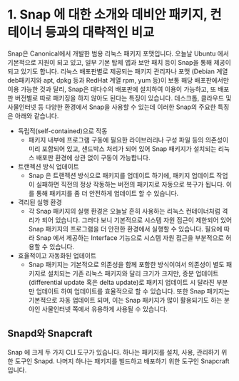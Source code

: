 # 1. Snap 에 대한 소개와 데비안 패키지, 컨테이너 등과의 대략적인 비교

Snap은 Canonical에서 개발한 범용 리눅스 패키지 포맷입니다. 오늘날 Ubuntu 에서 기본적으로 지원이 되고 있고, 일부 기본 탑제 앱과 보안 패치 등이 Snap을 통해 제공이 되고 있기도 합니다.
리눅스 배포판별로 제공되는 패키지 관리자나 포맷 (Debian 계열 deb패키지와 apt, dpkg 등과 RedHat 계열 rpm, yum 등)이 보통 해당 배포판에서만 이용 가능한 것과 달리, Snap은 대다수의 배포판에 설치하여 이용이 가능하고, 또 배포판 버전별로 따로 패키징을 하지 않아도 된다는 특징이 있습니다. 데스크톱, 클라우드 및 사물인터넷 등 다양한 환경에서 Snap을 사용할 수 있는데 이러한 Snap의 주요한 특징은 아래와 같습니다.

- 독립적(self-contained)으로 작동
    - 패키지 내부에 프로그램 구동에 필요한 라이브러리나 구성 파일 등의 의존성이 미리 포함되어 있고, 샌드박스 처리가 되어 있어 Snap 패키지가 설치되는 리눅스 배포판 환경에 상관 없이 구동이 가능합니다.
- 트랜젝션 방식 업데이트
    - Snap 은 트랜젝션 방식으로 패키지를 업데이트 하기에, 패키지 업데이트 작업이 실패하면 직전의 정상 작동하는 버전의 패키지로 자동으로 복구가 됩니다. 이를 통해 패키지를 좀 더 안전하게 업데이트 할 수 있습니다.
- 격리된 실행 환경 
    - 각 Snap 패키지의 실행 환경은 오늘날 흔히 사용하는 리눅스 컨테이너처럼 격리가 되어 있습니다. 그러다 보니 기본적으로 시스템 자원 접근이 제한되어 있어 Snap 패키지의 프로그램을 더 안전한 환경에서 실행할 수 있습니다. 필요에 따라 Snap 에서 제공하는 Interface 기능으로 시스템 자원 접근을 부분적으로 허용할 수 있습니다. 
- 효율적이고 자동화된 업데이트
    - Snap 패키지는 기본적으로 의존성을 함께 포함한 방식이여서 의존성이 별도 패키지로 설치되는 기존 리눅스 패키지와 달리 크기가 크지만, 증분 업데이트(differential update 혹은 delta update)로 패키지 업데이트 시 달라진 부분만 업데이트 하여 업데이트를 효율적으로 할 수 있습니다. 또한 Snap 패키지는 기본적으로 자동 업데이트 되며, 이는 Snap 패키지가 많이 활용되기도 하는 분야인 사물인터넷 쪽에서 유용하게 사용될 수 있습니다.

## Snapd와 Snapcraft
Snap 에 크게 두 가지 CLI 도구가 있습니다. 하나는 패키지를 설치, 사용, 관리하기 위한 도구인 Snapd. 나머지 하나는 패키지를 빌드하고 배포하기 위한 도구인 Snapcraft 입니다.